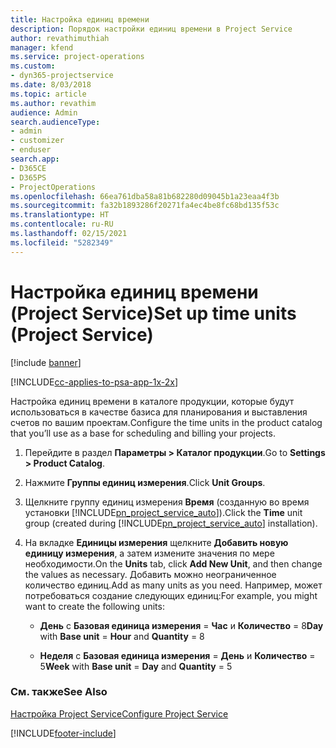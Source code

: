 ```yaml
---
title: Настройка единиц времени
description: Порядок настройки единиц времени в Project Service
author: revathimuthiah
manager: kfend
ms.service: project-operations
ms.custom:
- dyn365-projectservice
ms.date: 8/03/2018
ms.topic: article
ms.author: revathim
audience: Admin
search.audienceType:
- admin
- customizer
- enduser
search.app:
- D365CE
- D365PS
- ProjectOperations
ms.openlocfilehash: 66ea761dba58a81b682280d09045b1a23eaa4f3b
ms.sourcegitcommit: fa32b1893286f20271fa4ec4be8fc68bd135f53c
ms.translationtype: HT
ms.contentlocale: ru-RU
ms.lasthandoff: 02/15/2021
ms.locfileid: "5282349"
---
```

# <a name="set-up-time-units-project-service"></a><span data-ttu-id="eb5b5-103">Настройка единиц времени (Project Service)</span><span class="sxs-lookup"><span data-stu-id="eb5b5-103">Set up time units (Project Service)</span></span>

[!include [banner](../includes/psa-now-project-operations.md)]

[!INCLUDE[cc-applies-to-psa-app-1x-2x](../includes/cc-applies-to-psa-app-1x-2x.md)]

<span data-ttu-id="eb5b5-104">Настройка единиц времени в каталоге продукции, которые будут использоваться в качестве базиса для планирования и выставления счетов по вашим проектам.</span><span class="sxs-lookup"><span data-stu-id="eb5b5-104">Configure the time units in the product catalog that you’ll use as a base for scheduling and billing your projects.</span></span>  
  
1. <span data-ttu-id="eb5b5-105">Перейдите в раздел **Параметры > Каталог продукции**.</span><span class="sxs-lookup"><span data-stu-id="eb5b5-105">Go to **Settings > Product Catalog**.</span></span>  
  
2. <span data-ttu-id="eb5b5-106">Нажмите **Группы единиц измерения**.</span><span class="sxs-lookup"><span data-stu-id="eb5b5-106">Click **Unit Groups**.</span></span>  
  
3. <span data-ttu-id="eb5b5-107">Щелкните группу единиц измерения **Время** (созданную во время установки [!INCLUDE[pn_project_service_auto](../includes/pn-project-service-auto.md)]).</span><span class="sxs-lookup"><span data-stu-id="eb5b5-107">Click the **Time** unit group (created during [!INCLUDE[pn_project_service_auto](../includes/pn-project-service-auto.md)] installation).</span></span>  
  
4. <span data-ttu-id="eb5b5-108">На вкладке **Единицы измерения** щелкните **Добавить новую единицу измерения**, а затем измените значения по мере необходимости.</span><span class="sxs-lookup"><span data-stu-id="eb5b5-108">On the **Units** tab, click **Add New Unit**, and then change the values as necessary.</span></span> <span data-ttu-id="eb5b5-109">Добавить можно неограниченное количество единиц.</span><span class="sxs-lookup"><span data-stu-id="eb5b5-109">Add as many units as you need.</span></span> <span data-ttu-id="eb5b5-110">Например, может потребоваться создание следующих единиц:</span><span class="sxs-lookup"><span data-stu-id="eb5b5-110">For example, you might want to create the following units:</span></span>  
  
   - <span data-ttu-id="eb5b5-111">**День** с **Базовая единица измерения** = **Час** и **Количество** = 8</span><span class="sxs-lookup"><span data-stu-id="eb5b5-111">**Day** with **Base unit** = **Hour** and **Quantity** = 8</span></span>  
  
   - <span data-ttu-id="eb5b5-112">**Неделя** с **Базовая единица измерения** = **День** и **Количество** = 5</span><span class="sxs-lookup"><span data-stu-id="eb5b5-112">**Week** with **Base unit** = **Day** and **Quantity** = 5</span></span>  
  
### <a name="see-also"></a><span data-ttu-id="eb5b5-113">См. также</span><span class="sxs-lookup"><span data-stu-id="eb5b5-113">See Also</span></span>  
 [<span data-ttu-id="eb5b5-114">Настройка Project Service</span><span class="sxs-lookup"><span data-stu-id="eb5b5-114">Configure Project Service</span></span>](../psa/configure.md)


[!INCLUDE[footer-include](../includes/footer-banner.md)]